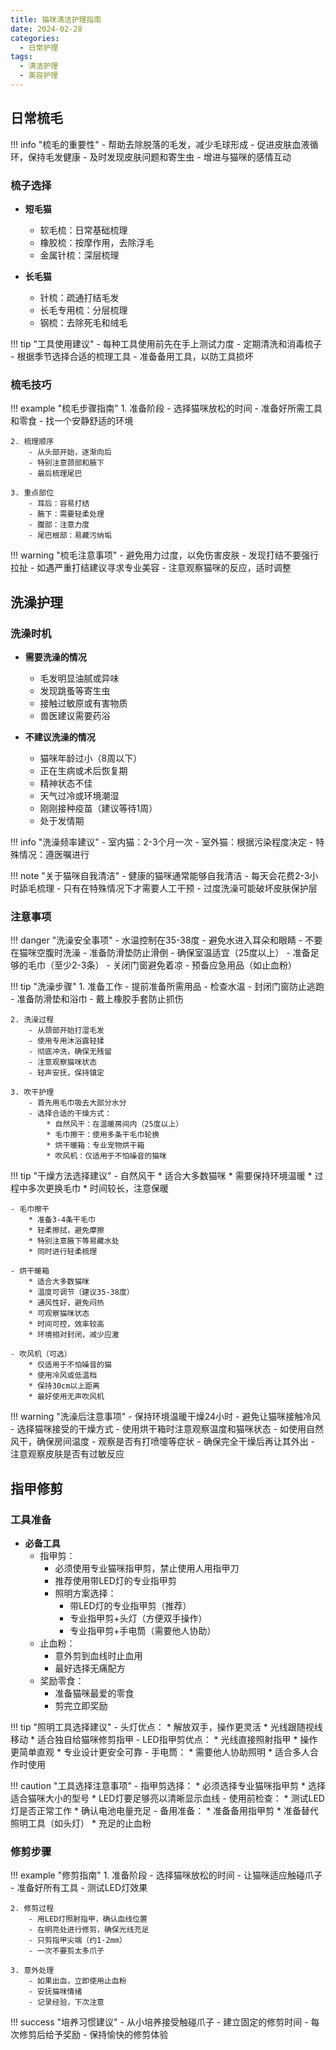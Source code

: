 ```yaml
---
title: 猫咪清洁护理指南
date: 2024-02-28
categories:
  - 日常护理
tags:
  - 清洁护理
  - 美容护理
---
```


## 日常梳毛

!!! info "梳毛的重要性"
    - 帮助去除脱落的毛发，减少毛球形成
    - 促进皮肤血液循环，保持毛发健康
    - 及时发现皮肤问题和寄生虫
    - 增进与猫咪的感情互动

### 梳子选择
- **短毛猫**
    - 软毛梳：日常基础梳理
    - 橡胶梳：按摩作用，去除浮毛
    - 金属针梳：深层梳理

- **长毛猫**
    - 针梳：疏通打结毛发
    - 长毛专用梳：分层梳理
    - 钢梳：去除死毛和绒毛

!!! tip "工具使用建议"
    - 每种工具使用前先在手上测试力度
    - 定期清洗和消毒梳子
    - 根据季节选择合适的梳理工具
    - 准备备用工具，以防工具损坏

### 梳毛技巧
!!! example "梳毛步骤指南"
    1. 准备阶段
        - 选择猫咪放松的时间
        - 准备好所需工具和零食
        - 找一个安静舒适的环境

    2. 梳理顺序
        - 从头部开始，逐渐向后
        - 特别注意颈部和腋下
        - 最后梳理尾巴

    3. 重点部位
        - 耳后：容易打结
        - 腋下：需要轻柔处理
        - 腹部：注意力度
        - 尾巴根部：易藏污纳垢

!!! warning "梳毛注意事项"
    - 避免用力过度，以免伤害皮肤
    - 发现打结不要强行拉扯
    - 如遇严重打结建议寻求专业美容
    - 注意观察猫咪的反应，适时调整

## 洗澡护理

### 洗澡时机
- **需要洗澡的情况**
    - 毛发明显油腻或异味
    - 发现跳蚤等寄生虫
    - 接触过敏原或有害物质
    - 兽医建议需要药浴

- **不建议洗澡的情况**
    - 猫咪年龄过小（8周以下）
    - 正在生病或术后恢复期
    - 精神状态不佳
    - 天气过冷或环境潮湿
    - 刚刚接种疫苗（建议等待1周）
    - 处于发情期

!!! info "洗澡频率建议"
    - 室内猫：2-3个月一次
    - 室外猫：根据污染程度决定
    - 特殊情况：遵医嘱进行

!!! note "关于猫咪自我清洁"
    - 健康的猫咪通常能够自我清洁
    - 每天会花费2-3小时舔毛梳理
    - 只有在特殊情况下才需要人工干预
    - 过度洗澡可能破坏皮肤保护层

### 注意事项
!!! danger "洗澡安全事项"
    - 水温控制在35-38度
    - 避免水进入耳朵和眼睛
    - 不要在猫咪空腹时洗澡
    - 准备防滑垫防止滑倒
    - 确保室温适宜（25度以上）
    - 准备足够的毛巾（至少2-3条）
    - 关闭门窗避免着凉
    - 预备应急用品（如止血粉）

!!! tip "洗澡步骤"
    1. 准备工作
        - 提前准备所需用品
        - 检查水温
        - 封闭门窗防止逃跑
        - 准备防滑垫和浴巾
        - 戴上橡胶手套防止抓伤

    2. 洗澡过程
        - 从颈部开始打湿毛发
        - 使用专用沐浴露轻揉
        - 彻底冲洗，确保无残留
        - 注意观察猫咪状态
        - 轻声安抚，保持镇定

    3. 吹干护理
        - 首先用毛巾吸去大部分水分
        - 选择合适的干燥方式：
            * 自然风干：在温暖房间内（25度以上）
            * 毛巾擦干：使用多条干毛巾轮换
            * 烘干暖箱：专业宠物烘干箱
            * 吹风机：仅适用于不怕噪音的猫咪

!!! tip "干燥方法选择建议"
    - 自然风干
        * 适合大多数猫咪
        * 需要保持环境温暖
        * 过程中多次更换毛巾
        * 时间较长，注意保暖

    - 毛巾擦干
        * 准备3-4条干毛巾
        * 轻柔擦拭，避免摩擦
        * 特别注意腋下等易藏水处
        * 同时进行轻柔梳理

    - 烘干暖箱
        * 适合大多数猫咪
        * 温度可调节（建议35-38度）
        * 通风性好，避免闷热
        * 可观察猫咪状态
        * 时间可控，效率较高
        * 环境相对封闭，减少应激

    - 吹风机（可选）
        * 仅适用于不怕噪音的猫
        * 使用冷风或低温档
        * 保持30cm以上距离
        * 最好使用无声吹风机

!!! warning "洗澡后注意事项"
    - 保持环境温暖干燥24小时
    - 避免让猫咪接触冷风
    - 选择猫咪接受的干燥方式
    - 使用烘干箱时注意观察温度和猫咪状态
    - 如使用自然风干，确保房间温度
    - 观察是否有打喷嚏等症状
    - 确保完全干燥后再让其外出
    - 注意观察皮肤是否有过敏反应

## 指甲修剪

### 工具准备
- **必备工具**
    - 指甲剪：
        * 必须使用专业猫咪指甲剪，禁止使用人用指甲刀
        * 推荐使用带LED灯的专业指甲剪
        * 照明方案选择：
            - 带LED灯的专业指甲剪（推荐）
            - 专业指甲剪+头灯（方便双手操作）
            - 专业指甲剪+手电筒（需要他人协助）
    - 止血粉：
        * 意外剪到血线时止血用
        * 最好选择无痛配方
    - 奖励零食：
        * 准备猫咪最爱的零食
        * 剪完立即奖励

!!! tip "照明工具选择建议"
    - 头灯优点：
        * 解放双手，操作更灵活
        * 光线跟随视线移动
        * 适合独自给猫咪修剪指甲
    - LED指甲剪优点：
        * 光线直接照射指甲
        * 操作更简单直观
        * 专业设计更安全可靠
    - 手电筒：
        * 需要他人协助照明
        * 适合多人合作时使用

!!! caution "工具选择注意事项"
    - 指甲剪选择：
        * 必须选择专业猫咪指甲剪
        * 选择适合猫咪大小的型号
        * LED灯要足够亮以清晰显示血线
    - 使用前检查：
        * 测试LED灯是否正常工作
        * 确认电池电量充足
    - 备用准备：
        * 准备备用指甲剪
        * 准备替代照明工具（如头灯）
        * 充足的止血粉

### 修剪步骤
!!! example "修剪指南"
    1. 准备阶段
        - 选择猫咪放松的时间
        - 让猫咪适应触碰爪子
        - 准备好所有工具
        - 测试LED灯效果

    2. 修剪过程
        - 用LED灯照射指甲，确认血线位置
        - 在明亮处进行修剪，确保光线充足
        - 只剪指甲尖端（约1-2mm）
        - 一次不要剪太多爪子

    3. 意外处理
        - 如果出血，立即使用止血粉
        - 安抚猫咪情绪
        - 记录经验，下次注意

!!! success "培养习惯建议"
    - 从小培养接受触碰爪子
    - 建立固定的修剪时间
    - 每次修剪后给予奖励
    - 保持愉快的修剪体验 